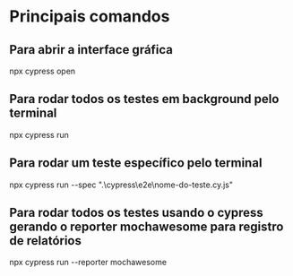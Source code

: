 # Principais comandos

##  Para abrir a interface gráfica

npx cypress open 

##  Para rodar todos os testes em background pelo terminal

npx cypress run

## Para rodar um teste específico pelo terminal

npx cypress run --spec ".\cypress\e2e\nome-do-teste.cy.js"

## Para rodar todos os testes usando o cypress gerando o reporter mochawesome para registro de relatórios

npx cypress run --reporter mochawesome